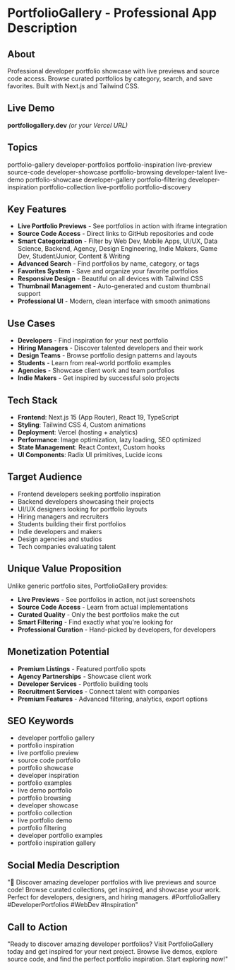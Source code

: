 # PortfolioGallery - Professional App Description

## About
Professional developer portfolio showcase with live previews and source code access. Browse curated portfolios by category, search, and save favorites. Built with Next.js and Tailwind CSS.

## Live Demo
**portfoliogallery.dev** *(or your Vercel URL)*

## Topics
portfolio-gallery developer-portfolios portfolio-inspiration live-preview source-code developer-showcase portfolio-browsing developer-talent live-demo portfolio-showcase developer-gallery portfolio-filtering developer-inspiration portfolio-collection live-portfolio portfolio-discovery

## Key Features
- **Live Portfolio Previews** - See portfolios in action with iframe integration
- **Source Code Access** - Direct links to GitHub repositories and code
- **Smart Categorization** - Filter by Web Dev, Mobile Apps, UI/UX, Data Science, Backend, Agency, Design Engineering, Indie Makers, Game Dev, Student/Junior, Content & Writing
- **Advanced Search** - Find portfolios by name, category, or tags
- **Favorites System** - Save and organize your favorite portfolios
- **Responsive Design** - Beautiful on all devices with Tailwind CSS
- **Thumbnail Management** - Auto-generated and custom thumbnail support
- **Professional UI** - Modern, clean interface with smooth animations

## Use Cases
- **Developers** - Find inspiration for your next portfolio
- **Hiring Managers** - Discover talented developers and their work
- **Design Teams** - Browse portfolio design patterns and layouts
- **Students** - Learn from real-world portfolio examples
- **Agencies** - Showcase client work and team portfolios
- **Indie Makers** - Get inspired by successful solo projects

## Tech Stack
- **Frontend**: Next.js 15 (App Router), React 19, TypeScript
- **Styling**: Tailwind CSS 4, Custom animations
- **Deployment**: Vercel (hosting + analytics)
- **Performance**: Image optimization, lazy loading, SEO optimized
- **State Management**: React Context, Custom hooks
- **UI Components**: Radix UI primitives, Lucide icons

## Target Audience
- Frontend developers seeking portfolio inspiration
- Backend developers showcasing their projects
- UI/UX designers looking for portfolio layouts
- Hiring managers and recruiters
- Students building their first portfolios
- Indie developers and makers
- Design agencies and studios
- Tech companies evaluating talent

## Unique Value Proposition
Unlike generic portfolio sites, PortfolioGallery provides:
- **Live Previews** - See portfolios in action, not just screenshots
- **Source Code Access** - Learn from actual implementations
- **Curated Quality** - Only the best portfolios make the cut
- **Smart Filtering** - Find exactly what you're looking for
- **Professional Curation** - Hand-picked by developers, for developers

## Monetization Potential
- **Premium Listings** - Featured portfolio spots
- **Agency Partnerships** - Showcase client work
- **Developer Services** - Portfolio building tools
- **Recruitment Services** - Connect talent with companies
- **Premium Features** - Advanced filtering, analytics, export options

## SEO Keywords
- developer portfolio gallery
- portfolio inspiration
- live portfolio preview
- source code portfolio
- portfolio showcase
- developer inspiration
- portfolio examples
- live demo portfolio
- portfolio browsing
- developer showcase
- portfolio collection
- live portfolio demo
- portfolio filtering
- developer portfolio examples
- portfolio inspiration gallery

## Social Media Description
"🚀 Discover amazing developer portfolios with live previews and source code! Browse curated collections, get inspired, and showcase your work. Perfect for developers, designers, and hiring managers. #PortfolioGallery #DeveloperPortfolios #WebDev #Inspiration"

## Call to Action
"Ready to discover amazing developer portfolios? Visit PortfolioGallery today and get inspired for your next project. Browse live demos, explore source code, and find the perfect portfolio inspiration. Start exploring now!"
